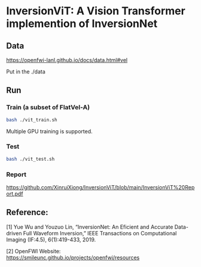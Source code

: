 # InversionViT: A Vision Transformer implemention of InversionNet

## Data
https://openfwi-lanl.github.io/docs/data.html#vel

Put in the ./data 


## Run
### Train (a subset of FlatVel-A)
```bash
bash ./vit_train.sh
```
Multiple GPU training is supported.

### Test
```bash
bash ./vit_test.sh
```

### Report

https://github.com/XinruiXiong/InversionViT/blob/main/InversionViT%20Report.pdf


## Reference:
[1] Yue Wu and Youzuo Lin, “InversionNet: An Eficient and Accurate Data-driven Full Waveform Inversion,” IEEE Transactions on Computational Imaging (IF:4.5), 6(1):419-433, 2019.

[2] OpenFWI Website: https://smileunc.github.io/projects/openfwi/resources
